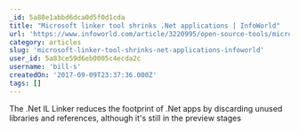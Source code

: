 ```yaml
---
_id: 5a88e1abbd6dca0d5f0d1cda
title: "Microsoft linker tool shrinks .Net applications | InfoWorld"
url: 'https://www.infoworld.com/article/3220995/open-source-tools/microsoft-linker-tool-shrinks-net-applications.html?utm_source=csharpdigest&utm_medium=email&utm_campaign=featured'
category: articles
slug: 'microsoft-linker-tool-shrinks-net-applications-infoworld'
user_id: 5a83ce59d6eb0005c4ecda2c
username: 'bill-s'
createdOn: '2017-09-09T23:37:36.000Z'
tags: []
---
```


The .Net IL Linker reduces the footprint of .Net apps by discarding unused libraries and references, although it's still in the preview stages
